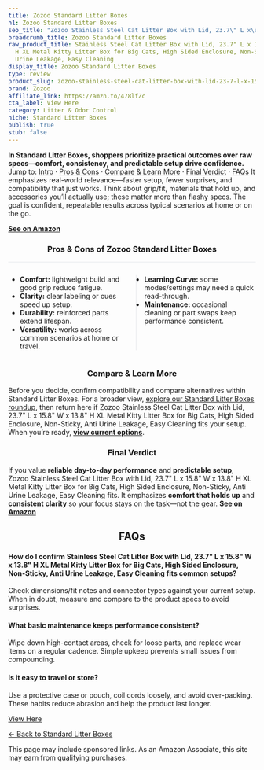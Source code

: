 ```yaml
---
title: Zozoo Standard Litter Boxes
h1: Zozoo Standard Litter Boxes
seo_title: "Zozoo Stainless Steel Cat Litter Box with Lid, 23.7\" L x\u2026"
breadcrumb_title: Zozoo Standard Litter Boxes
raw_product_title: Stainless Steel Cat Litter Box with Lid, 23.7" L x 15.8" W x 13.8"
  H XL Metal Kitty Litter Box for Big Cats, High Sided Enclosure, Non-Sticky, Anti
  Urine Leakage, Easy Cleaning
display_title: Zozoo Standard Litter Boxes
type: review
product_slug: zozoo-stainless-steel-cat-litter-box-with-lid-23-7-l-x-15-8-w-x-13-8-h-6213c0ec
brand: Zozoo
affiliate_link: https://amzn.to/478lfZc
cta_label: View Here
category: Litter & Odor Control
niche: Standard Litter Boxes
publish: true
stub: false
---
```


<div id="intro" class="full-width"><p><strong>In Standard Litter Boxes, shoppers prioritize practical outcomes over raw specs&mdash;comfort, consistency, and predictable setup drive confidence.</strong> Jump to: <a href="#intro">Intro</a> · <a href="#pros-cons">Pros &amp; Cons</a> · <a href="#compare-more">Compare &amp; Learn More</a> · <a href="#verdict">Final Verdict</a> · <a href="#faqs">FAQs</a> It emphasizes real-world relevance&mdash;faster setup, fewer surprises, and compatibility that just works. Think about grip/fit, materials that hold up, and accessories you’ll actually use; these matter more than flashy specs. The goal is confident, repeatable results across typical scenarios at home or on the go.</p><p><a href="https://amzn.to/478lfZc" rel="nofollow sponsored noopener" target="_blank"><strong>See on Amazon</strong></a></p></div>
<h3 id="pros-cons" style="text-align:center;">Pros &amp; Cons of Zozoo Standard Litter Boxes</h3>
<div class="pc-grid" style="display:grid;grid-template-columns:1fr 1fr;gap:16px;border-top:1px solid #e5e7eb;padding-top:12px;">
  <ul>
    <li><strong>Comfort:</strong> lightweight build and good grip reduce fatigue.</li>
    <li><strong>Clarity:</strong> clear labeling or cues speed up setup.</li>
    <li><strong>Durability:</strong> reinforced parts extend lifespan.</li>
    <li><strong>Versatility:</strong> works across common scenarios at home or travel.</li>
  </ul>
  <ul style="border-left:1px solid #e5e7eb;padding-left:16px;">
    <li><strong>Learning Curve:</strong> some modes/settings may need a quick read-through.</li>
    <li><strong>Maintenance:</strong> occasional cleaning or part swaps keep performance consistent.</li>
  </ul>
</div>


<h3 id="compare-more" style="text-align:center;">Compare &amp; Learn More</h3>
<p>Before you decide, confirm compatibility and compare alternatives within Standard Litter Boxes. For a broader view, <a href="#">explore our Standard Litter Boxes roundup</a>, then return here if Zozoo Stainless Steel Cat Litter Box with Lid, 23.7" L x 15.8" W x 13.8" H XL Metal Kitty Litter Box for Big Cats, High Sided Enclosure, Non-Sticky, Anti Urine Leakage, Easy Cleaning fits your setup. When you’re ready, <a href="https://amzn.to/478lfZc" rel="nofollow sponsored noopener" target="_blank"><strong>view current options</strong></a>.</p>

<h3 id="verdict" style="text-align:center;">Final Verdict</h3>
<p>If you value <strong>reliable day-to-day performance</strong> and <strong>predictable setup</strong>, Zozoo Stainless Steel Cat Litter Box with Lid, 23.7" L x 15.8" W x 13.8" H XL Metal Kitty Litter Box for Big Cats, High Sided Enclosure, Non-Sticky, Anti Urine Leakage, Easy Cleaning fits. It emphasizes <strong>comfort that holds up</strong> and <strong>consistent clarity</strong> so your focus stays on the task&mdash;not the gear. <a href="https://amzn.to/478lfZc" rel="nofollow sponsored noopener" target="_blank"><strong>See on Amazon</strong></a></p>

<h2 id="faqs" style="text-align:center;">FAQs</h2>
<h4><strong>How do I confirm Stainless Steel Cat Litter Box with Lid, 23.7" L x 15.8" W x 13.8" H XL Metal Kitty Litter Box for Big Cats, High Sided Enclosure, Non-Sticky, Anti Urine Leakage, Easy Cleaning fits common setups?</strong></h4>
<p>Check dimensions/fit notes and connector types against your current setup. When in doubt, measure and compare to the product specs to avoid surprises.</p>
<h4><strong>What basic maintenance keeps performance consistent?</strong></h4>
<p>Wipe down high-contact areas, check for loose parts, and replace wear items on a regular cadence. Simple upkeep prevents small issues from compounding.</p>
<h4><strong>Is it easy to travel or store?</strong></h4>
<p>Use a protective case or pouch, coil cords loosely, and avoid over-packing. These habits reduce abrasion and help the product last longer.</p>

<p><a class="btn" href="https://amzn.to/478lfZc" target="_blank" rel="nofollow sponsored noopener">View Here</a></p>
<p><a href="/roundups/litter-odor-control/standard-litter-boxes/">← Back to Standard Litter Boxes</a></p>
<aside class="disclosure">This page may include sponsored links. As an Amazon Associate, this site may earn from qualifying purchases.</aside>
